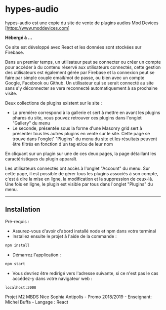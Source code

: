 # hypes-audio
hypes-audio est une copie du site de vente de plugins audios Mod Devices [https://www.moddevices.com]

**Hébergé à ...**

Ce site est développé avec React et les données sont stockées sur Firebase.

Dans un premier temps, un utilisateur peut se connecter ou créer un compte pour accéder à du contenu réservé aux utilisateurs connectés, cette gestion des utilisateurs est également gérée par Firebase et la connexion peut se faire par simple couple email/mot de passe, ou bien avec un compte Google, Facebook ou Github.
Un utilisateur qui se serait connecté au site sans s'y déconnecter se vera reconnecté automatiquement à sa prochaine visite.

Deux collections de plugins existent sur le site : 
- La première correspond à la gallerie et sert à mettre en avant les plugins phares du site, vous pouvez retrouver ces plugins dans l'onglet "Gallery" du menu
- Le seconde, présentée sous la forme d'une Masonry grid sert à présenter tous les autres plugins en vente sur le site. Cette page se trouve dans l'onglet' "Plugins" du menu du site et les résultats peuvent être filtrés en fonction d'un tag et/ou de leur nom

En cliquant sur un plugin sur une de ces deux pages, la page détaillant les caractéristiques du plugin apparaît.

Les utilisateurs connectés ont accès à l'onglet "Account" du menu. Sur cette page, il est possible de gérer tous les plugins associés à son compte, c'est à dire la mise en ligne, la modification et la suppression de ceux-là. Une fois en ligne, le plugin est visible par tous dans l'onglet "Plugins" du menu.


---


Installation
-

Pré-requis :
- Assurez-vous d'avoir d'abord installé node et npm dans votre terminal
- Installez ensuite le projet à l'aide de la commande :
```sh
npm install
```
- Démarrez l'application :
```sh
npm start
```

- Vous devriez être redirigé vers l'adresse suivante, si ce n'est pas le cas accédez-y dans votre navigateur web :
```sh
localhost:3000
```

Projet M2 MBDS Nice Sophia Antipolis - Promo 2018/2019 - Enseignant: Michel Buffa - Langage : React
